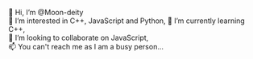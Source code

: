    👋 Hi, I’m @Moon-deity                    
    👀 I’m interested in C++, JavaScript and Python, 
    🌱 I’m currently learning C++,             
    💞️ I’m looking to collaborate on JavaScript,      
    📫 You can't reach me as I am a busy person...    
   

